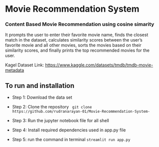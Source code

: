 # Movie Recommendation System
### Content Based Movie Recommendation using cosine simarity 

It prompts the user to enter their favorite movie name, finds the closest match in the dataset, calculates similarity scores between the user’s favorite movie and all other movies, sorts the movies based on their similarity scores, and finally prints the top recommended movies for the user.


Kagel Dataset Link: https://www.kaggle.com/datasets/tmdb/tmdb-movie-metadata

## To run and installation 
- Step 1: Download the data set
- Step 2: Clone the repository
  `` git clone https://github.com/rudranarayan-01/Movie-Recommendation-System-``

- Step 3: Run the jupyter notebook file for all shell
- Step 4: Install required dependencies used in app.py file
- Step 5: run the command in terminal
  `` streamlit run app.py  ``
  

